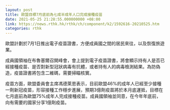 ```yaml
---
layout: post
title: 歐盟目標7月底前為七成半成年人口完成接種疫苗
date: 2021-05-25 21:28:55.000000000 +08:00
link: https://news.rthk.hk/rthk/ch/component/k2/1592616-20210525.htm
categories: rthk
---
```


歐盟計劃於7月1日推出電子疫苗證書，方便成員國之間的居民來往，以及恢復旅遊業。

成員國領袖在布魯塞爾召開峰會，會上提到電子疫苗證書，將會顯示持有人是否已經接種疫苗、是否對新型冠狀病毒有抗體，或者持有人的病毒檢測結果。為防偽造，疫苗證書將包含二維碼，需要掃瞄核實。

疫苗方面，歐盟委員會主席馮德萊恩表示，目前歐盟46%的成年人已經至少接種一劑新冠疫苗，形容接種工作穩步進展，預期3億劑疫苗將於本月底運抵，目標在七月底前為歐盟75%成年人完成接種疫苗。成員國領袖並同意，在今年年底前，向有需要的國家分享1億劑疫苗。
